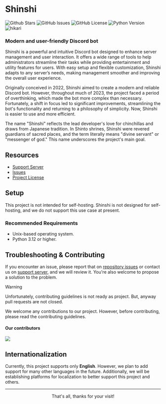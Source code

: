 [Issues]: https://github.com/ShinshiDevs/Shinshi/issues
[Support Server]: https://dsc.gg/shinshi

# Shinshi
<p>
<img alt="Github Stars" href="https://github.com/ShinshiDevs/Shinshi/stargazers" src="https://img.shields.io/github/stars/ShinshiDevs/Shinshi">
<img alt="GitHub Issues" href="https://github.com/ShinshiDevs/Shinshi/issues" src="https://img.shields.io/github/issues-closed/ShinshiDevs/Shinshi">
<img alt="GitHub License" href="https://github.com/ShinshiDevs/Shinshi/tree/main/LICENSE" src="https://img.shields.io/github/license/ShinshiDevs/Shinshi">
<img alt="Python Version" href="https://python.org/" src="https://img.shields.io/badge/python-3.12-blue.svg">
<img alt="hikari" href="https://github.com/hikari-py/hikari" src="https://img.shields.io/badge/Powered%20by-hikari-E440C1">
</p>

### Modern and user-friendly Discord bot

Shinshi is a powerful and intuitive Discord bot designed to enhance server management and user interaction. It offers a wide range of tools to help administrators streamline their tasks while providing entertainment and utility features for users. With easy setup and flexible customization, Shinshi adapts to any server’s needs, making management smoother and improving the overall user experience.

Originally conceived in 2022, Shinshi aimed to create a modern and reliable Discord bot. However, throughout much of 2023, the project faced a period of overthinking, which made the bot more complex than necessary. Fortunately, a shift in focus led to significant improvements, streamlining the bot's functionality and returning to a philosophy of simplicity. Now, Shinshi is easier to use and more efficient.

The name "Shinshi" reflects the lead developer's love for chinchillas and draws from Japanese tradition. In Shinto shrines, Shinshi were revered guardians of sacred places, and the term literally means "divine servant" or "messenger of god." This name underscores the project's main goal.

## Resources

- [Support Server](https://dsc.gg/shinshi)
- [Issues]
- [Project License](LICENSE)

## Setup

This project is not intended for self-hosting. Shinshi is not designed for self-hosting, and we do not support this use case at present.

### Recommended Requirements
- Unix-based operating system.
- Python 3.12 or higher.

## Troubleshooting & Contributing

If you encounter an issue, please report that on [repository issues][Issues] or contact us on [support server][Support Server], and we will review it. You're also welcome to propose a solution to the problem.

> [!WARNING]
> Unfortunately, contributing guidelines is not ready as project. But, anyway pull requests are not closed.

We welcome any contributions to our project. However, before contributing, please read the contributing guidelines.

#### Our contributors
<a href="https://github.com/ShinshiDevs/Shinshi/graphs/contributors">
  <img src="https://contrib.rocks/image?repo=ShinshiDevs/Shinshi" />
</a>


## Internationalization
Currently, this project supports only **English**. However, we plan to add support for many other languages in the future. Additionally, we will be establishing platforms for localization to better support this project and others.

***

<div align="center">
That's all, thanks for your visit!
</div>